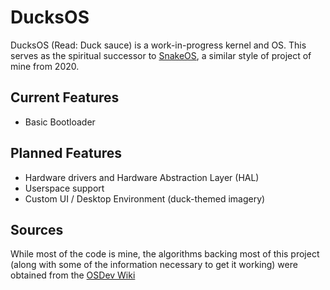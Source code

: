 # DucksOS
DucksOS (Read: Duck sauce) is a work-in-progress kernel and OS.
This serves as the spiritual successor to [SnakeOS](https://github.com/Rublue3748/SnakeOS), a similar style of project of mine from 2020.
## Current Features
- Basic Bootloader
## Planned Features
- Hardware drivers and Hardware Abstraction Layer (HAL)
- Userspace support
- Custom UI / Desktop Environment (duck-themed imagery)
## Sources
While most of the code is mine, the algorithms backing most of this project (along with some of the information necessary to get it working) were obtained from the [OSDev Wiki](https://wiki.osdev.org/Expanded_Main_Page)
